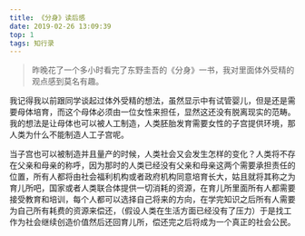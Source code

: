 ```yaml
---
title: 《分身》读后感
date: 2019-02-26 13:09:39
top: 1
tags: 知行录
---
```


> 昨晚花了一个多小时看完了东野圭吾的《分身》一书，我对里面体外受精的观点感到莫名有趣。

我记得我以前跟同学谈起过体外受精的想法，虽然显示中有试管婴儿，但是还是需要母体培育，而这个母体必须由一位女性来担任，显然这还没有脱离现实的范畴。我的想法是让母体也可以被人工制造，人类胚胎发育需要女性的子宫提供环境，那人类为什么不能制造人工子宫呢。

当子宫也可以被制造并且量产的时候，人类社会又会发生怎样的变化？人类将不存在父亲和母亲的称呼，因为那时的人类已经没有父亲和母亲这两个需要承担责任的位置，所有人都将由社会福利机构或者政府机构同意培育长大，姑且就将其称之为育儿所吧，国家或者人类联合体提供一切消耗的资源，在育儿所里面所有人都需要接受教育和培训，每个人都可以选择自己将来的方向，在学完知识之后所有人需要为自己所有耗费的资源来偿还，（假设人类在生活方面已经没有了压力）于是找工作为社会继续创造价值然后还回育儿所，偿还完之后将成为一个真正的社会公民。